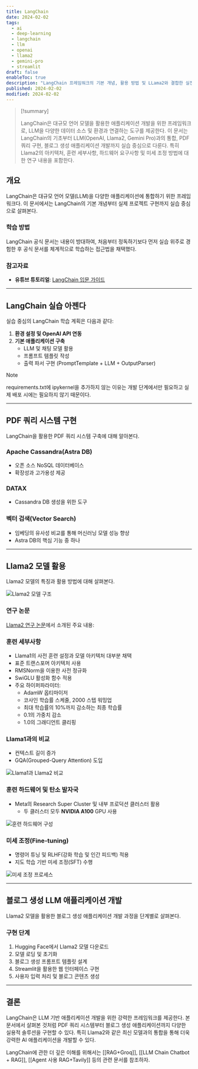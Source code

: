 ```yaml
---
title: LangChain
date: 2024-02-02
tags:
  - ai
  - deep-learning
  - langchain
  - llm
  - openai
  - llama2
  - gemini-pro
  - streamlit
draft: false
enableToc: true
description: "LangChain 프레임워크의 기본 개념, 활용 방법 및 LLama2와 결합한 실전 프로젝트 구현 과정 설명"
published: 2024-02-02
modified: 2024-02-02
---
```

> [!summary]
> 
> LangChain은 대규모 언어 모델을 활용한 애플리케이션 개발을 위한 프레임워크로, LLM을 다양한 데이터 소스 및 환경과 연결하는 도구를 제공한다. 이 문서는 LangChain의 기초부터 LLM(OpenAI, Llama2, Gemini Pro)과의 통합, PDF 쿼리 구현, 블로그 생성 애플리케이션 개발까지 실습 중심으로 다룬다. 특히 Llama2의 아키텍처, 훈련 세부사항, 하드웨어 요구사항 및 미세 조정 방법에 대한 연구 내용을 포함한다.

## 개요

LangChain은 대규모 언어 모델(LLM)을 다양한 애플리케이션에 통합하기 위한 프레임워크다. 이 문서에서는 LangChain의 기본 개념부터 실제 프로젝트 구현까지 실습 중심으로 살펴본다.

### 학습 방법
LangChain 공식 문서는 내용이 방대하여, 처음부터 정독하기보다 먼저 실습 위주로 경험한 후 공식 문서를 체계적으로 학습하는 접근법을 채택했다.

### 참고자료
- **유튜브 튜토리얼**: [LangChain 입문 가이드](https://www.youtube.com/watch?v=aWKrL4z5H6w)

---

## LangChain 실습 아젠다

실습 중심의 LangChain 학습 계획은 다음과 같다:

1. **환경 설정 및 OpenAI API 연동**
2. **기본 애플리케이션 구축**
   - LLM 및 채팅 모델 활용
   - 프롬프트 템플릿 작성
   - 출력 파서 구현 (PromptTemplate + LLM + OutputParser)

> [!Note]
> requirements.txt에 ipykernel을 추가하지 않는 이유는 개발 단계에서만 필요하고 실제 배포 시에는 필요하지 않기 때문이다.

---

## PDF 쿼리 시스템 구현

LangChain을 활용한 PDF 쿼리 시스템 구축에 대해 알아본다.

### Apache Cassandra(Astra DB)
- 오픈 소스 NoSQL 데이터베이스
- 확장성과 고가용성 제공

### DATAX
- Cassandra DB 생성을 위한 도구

### 벡터 검색(Vector Search)
- 임베딩의 유사성 비교를 통해 머신러닝 모델 성능 향상
- Astra DB의 핵심 기능 중 하나

---

## Llama2 모델 활용

Llama2 모델의 특징과 활용 방법에 대해 살펴본다.

![Llama2 모델 구조](https://i.imgur.com/S4Ysuim.png)

### 연구 논문
[Llama2 연구 논문](https://arxiv.org/pdf/2307.09288.pdf)에서 소개된 주요 내용:

### 훈련 세부사항
- Llama1의 사전 훈련 설정과 모델 아키텍처 대부분 채택
- 표준 트랜스포머 아키텍처 사용
- RMSNorm을 이용한 사전 정규화
- SwiGLU 활성화 함수 적용
- 주요 하이퍼파라미터:
  - AdamW 옵티마이저
  - 코사인 학습률 스케줄, 2000 스텝 워밍업
  - 최대 학습률의 10%까지 감소하는 최종 학습률
  - 0.1의 가중치 감소
  - 1.0의 그래디언트 클리핑

### Llama1과의 비교
- 컨텍스트 길이 증가
- GQA(Grouped-Query Attention) 도입

![Llama1과 Llama2 비교](https://i.imgur.com/WmosUsb.png)

### 훈련 하드웨어 및 탄소 발자국
- Meta의 Research Super Cluster 및 내부 프로덕션 클러스터 활용
  - 두 클러스터 모두 **NVIDIA A100** GPU 사용

![훈련 하드웨어 구성](https://i.imgur.com/wquoJ3D.png)

### 미세 조정(Fine-tuning)
- 명령어 튜닝 및 RLHF(강화 학습 및 인간 피드백) 적용
- 지도 학습 기반 미세 조정(SFT) 수행

![미세 조정 프로세스](https://i.imgur.com/uFChR4F.png)

---

## 블로그 생성 LLM 애플리케이션 개발

Llama2 모델을 활용한 블로그 생성 애플리케이션 개발 과정을 단계별로 살펴본다.

### 구현 단계
1. Hugging Face에서 Llama2 모델 다운로드
2. 모델 로딩 및 초기화
3. 블로그 생성 프롬프트 템플릿 설계
4. Streamlit을 활용한 웹 인터페이스 구현
5. 사용자 입력 처리 및 블로그 콘텐츠 생성

---

## 결론

LangChain은 LLM 기반 애플리케이션 개발을 위한 강력한 프레임워크를 제공한다. 본 문서에서 살펴본 것처럼 PDF 쿼리 시스템부터 블로그 생성 애플리케이션까지 다양한 실용적 솔루션을 구현할 수 있다. 특히 Llama2와 같은 최신 모델과의 통합을 통해 더욱 강력한 AI 애플리케이션을 개발할 수 있다.

LangChain에 관한 더 깊은 이해를 위해서는 [[RAG+Groq]], [[LLM Chain Chatbot + RAG]], [[Agent 사용 RAG+Tavily]] 등의 관련 문서를 참조하자. 